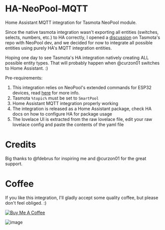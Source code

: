 # HA-NeoPool-MQTT
Home Assistant MQTT integration for Tasmota NeoPool module.

Since the native tasmota integration wasn't exporting all entities (switches, selects, numbers, etc.) to HA correctly, I opened a [discussion](https://github.com/arendst/Tasmota/discussions/19811) on Tasmota's repo with NeoPool dev, and we decided for now to integrate all possible entities using purely HA's MQTT integration entities.

Hoping one day to see Tasmota's HA integration natively creating ALL possible entity types. That will probably happen when @curzon01 switches to Home Assistant. :)

Pre-requirements:

1. This integration relies on NeoPool's extended commands for ESP32 devices, read [here](https://tasmota.github.io/docs/NeoPool/#esp32-adding-user-defined-neopool-commands-to-tasmota) for more info.
2. Tasmota `%topic%` must be set to `SmartPool`
3. Home Assistant MQTT integration properly working
4. The integration is released as a Home Assistant package, check HA docs on how to configure HA for package usage
5. The lovelace UI is extracted from the raw lovelace file, edit your raw lovelace config and paste the contents of the yaml file

# Credits
Big thanks to @fdebrus for inspiring me and @curzon01 for the great support.

# Coffee

If you like this integration, I'll gladly accept some quality coffee, but please don't feel obliged. :)

<a href="https://www.buymeacoffee.com/alexdelprete" target="_blank"><img src="https://www.buymeacoffee.com/assets/img/custom_images/black_img.png" alt="Buy Me A Coffee" style="height: auto !important;width: auto !important;" ></a><br>

![image](https://github.com/alexdelprete/HA-NeoPool-MQTT/assets/7027842/fd404be8-448e-441a-8352-a875f178dfd1)

